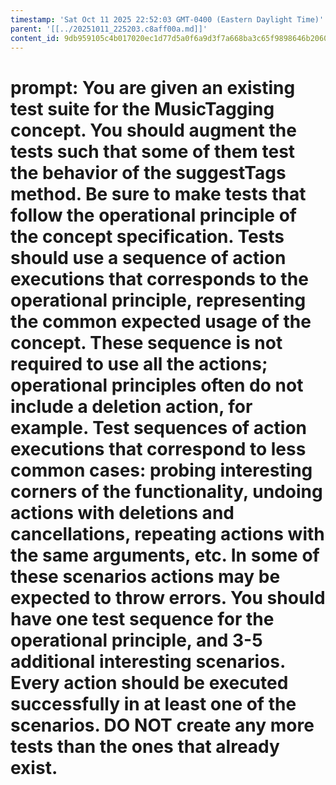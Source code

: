 ```yaml
---
timestamp: 'Sat Oct 11 2025 22:52:03 GMT-0400 (Eastern Daylight Time)'
parent: '[[../20251011_225203.c8aff00a.md]]'
content_id: 9db959105c4b017020ec1d77d5a0f6a9d3f7a668ba3c65f9898646b2060d8202
---
```


# prompt: You are given an existing test suite for the MusicTagging concept. You should augment the tests such that some of them test the behavior of the suggestTags method. Be sure to make tests that follow the operational principle of the concept specification. Tests should use a sequence of action executions that corresponds to the operational principle, representing the common expected usage of the concept. These sequence is not required to use all the actions; operational principles often do not include a deletion action, for example. Test sequences of action executions that correspond to less common cases: probing interesting corners of the functionality, undoing actions with deletions and cancellations, repeating actions with the same arguments, etc. In some of these scenarios actions may be expected to throw errors. You should have one test sequence for the operational principle, and 3-5 additional interesting scenarios. Every action should be executed successfully in at least one of the scenarios. DO NOT create any more tests than the ones that already exist.
